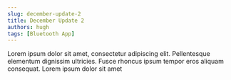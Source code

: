 ```yaml
---
slug: december-update-2
title: December Update 2
authors: hugh
tags: [Bluetooth App]
---
```


Lorem ipsum dolor sit amet, consectetur adipiscing elit. Pellentesque elementum dignissim ultricies. Fusce rhoncus ipsum tempor eros aliquam consequat. Lorem ipsum dolor sit amet
